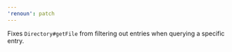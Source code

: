 ```yaml
---
'renoun': patch
---
```


Fixes `Directory#getFile` from filtering out entries when querying a specific entry.

